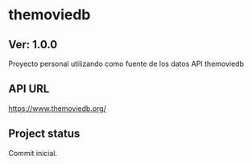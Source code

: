 # themoviedb
## Ver: 1.0.0

Proyecto personal utilizando como fuente de los datos API themoviedb

## API URL
https://www.themoviedb.org/

## Project status

Commit inicial.
